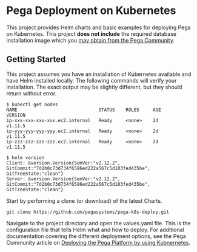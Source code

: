# Pega Deployment on Kubernetes

This project provides Helm charts and basic examples for deploying Pega on Kubernetes. This project **does not include** the required database installation image which you [may obtain from the Pega Community](https://community.pega.com/knowledgebase/products/platform/deploy).



## Getting Started

This project assumes you have an installation of Kubernetes available and have Helm installed locally.  The following commands will verify your installation.  The exact output may be slightly different, but they should return without error.  
```console
$ kubectl get nodes
NAME                              STATUS    ROLES     AGE       VERSION
ip-xxx-xxx-xxx-xxx.ec2.internal   Ready     <none>    2d        v1.11.5
ip-yyy-yyy-yyy-yyy.ec2.internal   Ready     <none>    2d        v1.11.5
ip-zzz-zzz-zzz-zzz.ec2.internal   Ready     <none>    2d        v1.11.5

$ helm version
Client: &version.Version{SemVer:"v2.12.2", GitCommit:"7d2b0c73d734f6586ed222a567c5d103fed435be", GitTreeState:"clean"}
Server: &version.Version{SemVer:"v2.12.2", GitCommit:"7d2b0c73d734f6586ed222a567c5d103fed435be", GitTreeState:"clean"}
```

Start by performing a clone (or download) of the latest Charts.

`` git clone https://github.com/pegasystems/pega-k8s-deploy.git ``

Navigate to the project directory and open the values.yaml file.  This is the configuration file that tells Helm what and how to deploy.  For additional documentation covering the different deployment options, see the Pega Community article on [Deploying the Pega Platform by using Kubnernetes](https://community.pega.com/knowledgebase/articles/deploying-pega-platform-using-kubernetes).
